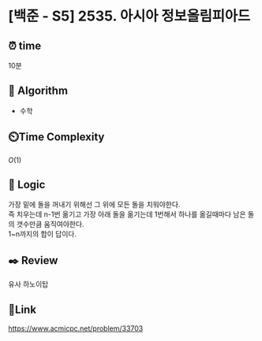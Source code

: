 # [백준 - S5] 2535. 아시아 정보올림피아드

## ⏰ **time**

10분

## :pushpin: **Algorithm**

- 수학

## ⏲️**Time Complexity**

$O(1)$

## :round_pushpin: **Logic**
가장 밑에 돌을 꺼내기 위해선 그 위에 모든 돌을 치워야한다.  
즉 치우는데 n-1번 옮기고 가장 아래 돌을 옮기는데 1번해서 하나를 옮길때마다 남은 돌의 갯수만큼 움직여야한다.  
1~n까지의 합이 답이다.

## :black_nib: **Review**
유사 하노이탑
## 📡**Link**

https://www.acmicpc.net/problem/33703
